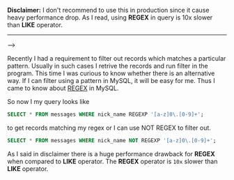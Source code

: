 <!--


---
 "Using regex in mysql query"
excerpt: "Using regex in mysql query"
date: 2015-05-28 00:00:00 IST
updated: 2015-05-28 00:00:00 IST
categories: mysql
tags: mysql
---

-->
<!DOCTYPE html>
<html>

<head>
  <title>basic-git-workflow</title>
  <meta charset="utf-8">
  <meta name="viewport" content="width=device-width, initial-scale=1.0">


  <link rel="stylesheet" href="./css/bootstrap.css">
  <link rel="stylesheet" href="./css/bootstrap.grid.css">
  <link rel="stylesheet" href="./css/bootstrap.min.css">
  <link rel="stylesheet" href="./css/bootstrap-reboot.min.css">
  <link rel="stylesheet" href="./css/bootstrap.css.map">
  <link rel="stylesheet" href="./css/blog-home.css">
  <link rel="stylesheet" href="./css/prism.css">
  <script async defer src="./css/prism.js"></script>
</head>
<!--------------------------------------------------------------------------------------------------->
<!--------------------------------------------------------------------------------------------------->
<!--------------------------------------------------------------------------------------------------->
<!--------------------------------------------------------------------------------------------------->
<!--------------------------------------------------------------------------------------------------->




<body>

**Disclaimer:** I don't recommend to use this in production since it cause heavy performance drop. As I read, using **REGEX** in query is 10x slower than **LIKE** operator.

---

-->
<!DOCTYPE html>
<html>

<head>
  <title>basic-git-workflow</title>
  <meta charset="utf-8">
  <meta name="viewport" content="width=device-width, initial-scale=1.0">


  <link rel="stylesheet" href="./css/bootstrap.css">
  <link rel="stylesheet" href="./css/bootstrap.grid.css">
  <link rel="stylesheet" href="./css/bootstrap.min.css">
  <link rel="stylesheet" href="./css/bootstrap-reboot.min.css">
  <link rel="stylesheet" href="./css/bootstrap.css.map">
  <link rel="stylesheet" href="./css/blog-home.css">
  <link rel="stylesheet" href="./css/prism.css">
  <script async defer src="./css/prism.js"></script>
</head>
<!--------------------------------------------------------------------------------------------------->
<!--------------------------------------------------------------------------------------------------->
<!--------------------------------------------------------------------------------------------------->
<!--------------------------------------------------------------------------------------------------->
<!--------------------------------------------------------------------------------------------------->




<body>

Recently I had a requirement to filter out records which matches a particular pattern. Usually in such cases I retrive the records and run filter in the program. This time I was curious to know whether there is an alternative way. If I can filter using a pattern in MySQL, it will be easy for me. Thus I came to know about [REGEX](https://dev.mysql.com/doc/refman/5.1/en/regexp.html) in MySQL.

So now I my query looks like

```sql
SELECT * FROM messages WHERE nick_name REGEXP '[a-z]0\.[0-9]+';
```

to get records matching my regex or I can use NOT REGEX to filter out.

```sql
SELECT * FROM messages WHERE nick_name NOT REGEXP '[a-z]0\.[0-9]+';
```

As I said in disclaimer there is a huge performance drawback for **REGEX** when compared to **LIKE** operator. The **REGEX** operator is `10x` slower than **LIKE** operator.
